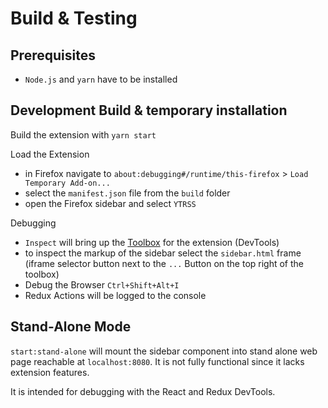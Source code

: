 # Build & Testing

## Prerequisites
- `Node.js` and `yarn` have to be installed

## Development Build & temporary installation
Build the extension with `yarn start`

Load the Extension
- in Firefox navigate to `about:debugging#/runtime/this-firefox` > `Load  Temporary Add-on...`
- select the `manifest.json` file from the `build` folder
- open the Firefox sidebar and select `YTRSS`

Debugging
- `Inspect` will bring up the [Toolbox](https://extensionworkshop.com/documentation/develop/debugging/#developer-tools-toolbox) for the extension (DevTools)
- to inspect the markup of the sidebar select the `sidebar.html` frame (iframe selector button next to the `...` Button on the top right of the toolbox)
- Debug the Browser `Ctrl+Shift+Alt+I` 
- Redux Actions will be logged to the console

## Stand-Alone Mode
`start:stand-alone` will mount the sidebar component into stand alone web page reachable at `localhost:8080`. It is not fully functional since it lacks extension features.

It is intended for debugging with the React and Redux DevTools. 